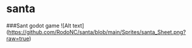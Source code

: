 # santa
###Sant godot game
![Alt text] (https://github.com/RodoNC/santa/blob/main/Sprites/santa_Sheet.png?raw=true)

